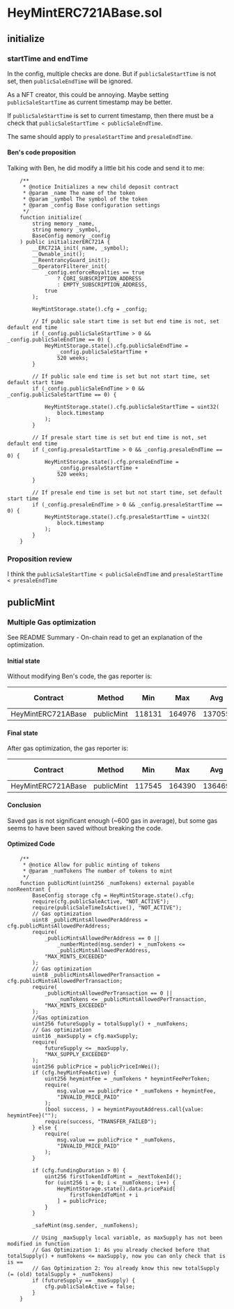 # HeyMintERC721ABase.sol

## initialize

### startTime and endTime
In the config, multiple checks are done. But if `publicSaleStartTime` is not set, then `publicSaleEndTime` will be ignored.

As a NFT creator, this could be annoying. Maybe setting `publicSaleStartTime` as current timestamp may be better.

If  `publicSaleStartTime` is set to current timestamp, then there must be a check that `publicSaleStartTime < publicSaleEndTime`.

The same should apply to `presaleStartTime` and `presaleEndTime`.



#### Ben's code proposition
Talking with Ben, he did modify a little bit his code and send it to me:
```solidity
	/**
     * @notice Initializes a new child deposit contract
     * @param _name The name of the token
     * @param _symbol The symbol of the token
     * @param _config Base configuration settings
     */
    function initialize(
        string memory _name,
        string memory _symbol,
        BaseConfig memory _config
    ) public initializerERC721A {
        __ERC721A_init(_name, _symbol);
        __Ownable_init();
        __ReentrancyGuard_init();
        __OperatorFilterer_init(
            _config.enforceRoyalties == true
                ? CORI_SUBSCRIPTION_ADDRESS
                : EMPTY_SUBSCRIPTION_ADDRESS,
            true
        );

        HeyMintStorage.state().cfg = _config;

        // If public sale start time is set but end time is not, set default end time
        if (_config.publicSaleStartTime > 0 && _config.publicSaleEndTime == 0) {
            HeyMintStorage.state().cfg.publicSaleEndTime =
                _config.publicSaleStartTime +
                520 weeks;
        }

        // If public sale end time is set but not start time, set default start time
        if (_config.publicSaleEndTime > 0 && _config.publicSaleStartTime == 0) {

            HeyMintStorage.state().cfg.publicSaleStartTime = uint32(
                block.timestamp
            );
        }

        // If presale start time is set but end time is not, set default end time
        if (_config.presaleStartTime > 0 && _config.presaleEndTime == 0) {
            HeyMintStorage.state().cfg.presaleEndTime =
                _config.presaleStartTime +
                520 weeks;
        }

        // If presale end time is set but not start time, set default start time
        if (_config.presaleEndTime > 0 && _config.presaleStartTime == 0) {
            HeyMintStorage.state().cfg.presaleStartTime = uint32(
                block.timestamp
            );
        }
    }
```

### Proposition review
I think the `publicSaleStartTime < publicSaleEndTime` and `presaleStartTime < presaleEndTime`

## publicMint

### Multiple Gas optimization
See README Summary - On-chain read to get an explanation of the optimization.

#### Initial state
Without modifying Ben's code, the gas reporter is:

|  Contract              |  Method              |  Min        |  Max        |  Avg          |  # calls      |
|------------------------|----------------------|-------------|-------------|---------------|---------------|
|  HeyMintERC721ABase    |  publicMint          |     118131  |     164976  |       137055  |           19  |


#### Final state
After gas optimization, the gas reporter is:

|  Contract        |  Method            |  Min        |  Max        |  Avg          |  # calls      |
|----------------|-------------------|-----------|-----------|-------------|------------|
|  HeyMintERC721ABase        |  publicMint                                |     117545  |     164390  |       136469  |           19  |


#### Conclusion
Saved gas is not significant enough (~600 gas in average), but some gas seems to have been saved without breaking the code.


#### Optimized Code


```solidity
	/**
     * @notice Allow for public minting of tokens
     * @param _numTokens The number of tokens to mint
     */
    function publicMint(uint256 _numTokens) external payable nonReentrant {
        BaseConfig storage cfg = HeyMintStorage.state().cfg;
        require(cfg.publicSaleActive, "NOT_ACTIVE");
        require(publicSaleTimeIsActive(), "NOT_ACTIVE");
        // Gas optimization
        uint8 _publicMintsAllowedPerAddress = cfg.publicMintsAllowedPerAddress;
        require(
            _publicMintsAllowedPerAddress == 0 ||
                _numberMinted(msg.sender) + _numTokens <=
                _publicMintsAllowedPerAddress,
            "MAX_MINTS_EXCEEDED"
        );
        // Gas optimization
        uint8 _publicMintsAllowedPerTransaction = cfg.publicMintsAllowedPerTransaction;
        require(
            _publicMintsAllowedPerTransaction == 0 ||
                _numTokens <= _publicMintsAllowedPerTransaction,
            "MAX_MINTS_EXCEEDED"
        );
        //Gas optimization
        uint256 futureSupply = totalSupply() + _numTokens;
        // Gas optimization
        uint16 _maxSupply = cfg.maxSupply;
        require(
            futureSupply <= _maxSupply,
            "MAX_SUPPLY_EXCEEDED"
        );
        uint256 publicPrice = publicPriceInWei();
        if (cfg.heyMintFeeActive) {
            uint256 heymintFee = _numTokens * heymintFeePerToken;
            require(
                msg.value == publicPrice * _numTokens + heymintFee,
                "INVALID_PRICE_PAID"
            );
            (bool success, ) = heymintPayoutAddress.call{value: heymintFee}("");
            require(success, "TRANSFER_FAILED");
        } else {
            require(
                msg.value == publicPrice * _numTokens,
                "INVALID_PRICE_PAID"
            );
        }
  
        if (cfg.fundingDuration > 0) {
            uint256 firstTokenIdToMint = _nextTokenId();
            for (uint256 i = 0; i < _numTokens; i++) {
                HeyMintStorage.state().data.pricePaid[
                    firstTokenIdToMint + i
                ] = publicPrice;
            }
        }
  
        _safeMint(msg.sender, _numTokens);
  
        // Using _maxSupply local variable, as maxSupply has not been modified in function
        // Gas Optimization 1: As you already checked before that totalSupply() + numTokens <= maxSupply, now you can only check that is is ==
        // Gas Optimization 2: You already know this new totalSupply (= (old) totalSupply + _numTokens)
        if (futureSupply == _maxSupply) {
            cfg.publicSaleActive = false;
        }
    }
```

